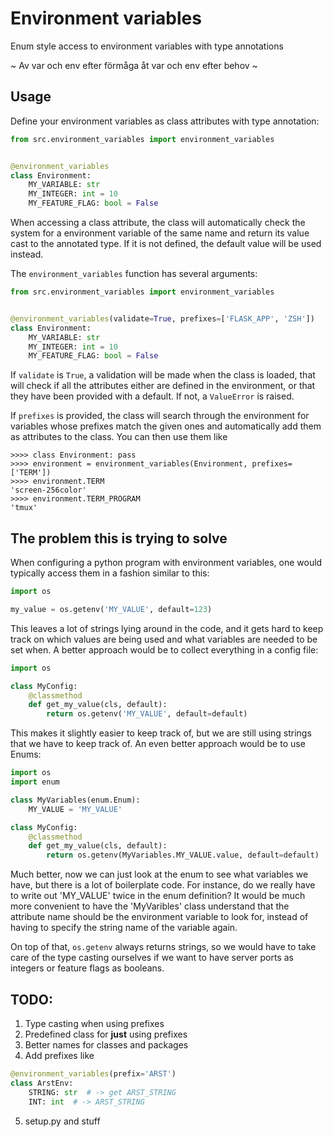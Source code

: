 # Environment variables

Enum style access to environment variables with type annotations

~ Av var och env efter förmåga
  åt var och env efter behov ~

## Usage

Define your environment variables as class attributes with type annotation:

```python
from src.environment_variables import environment_variables


@environment_variables
class Environment:
    MY_VARIABLE: str
    MY_INTEGER: int = 10
    MY_FEATURE_FLAG: bool = False
```

When accessing a class attribute, the class will automatically check
the system for a environment variable of the same name and return
its value cast to the annotated type. If it is not defined, the default
value will be used instead.

The `environment_variables` function has several arguments:

```python
from src.environment_variables import environment_variables


@environment_variables(validate=True, prefixes=['FLASK_APP', 'ZSH'])
class Environment:
    MY_VARIABLE: str
    MY_INTEGER: int = 10
    MY_FEATURE_FLAG: bool = False
```

If `validate` is `True`, a validation will be made when the class is
loaded, that will check if all the attributes either are defined in
the environment, or that they have been provided with a default. If
not, a `ValueError` is raised.

If `prefixes` is provided, the class will search through the environment
for variables whose prefixes match the given ones and automatically
add them as attributes to the class. You can then use them like

```shell
>>>> class Environment: pass
>>>> environment = environment_variables(Environment, prefixes=['TERM'])
>>>> environment.TERM
'screen-256color'
>>>> environment.TERM_PROGRAM
'tmux'
```


## The problem this is trying to solve

When configuring a python program with environment variables, one would 
typically access them in a fashion similar to this:

```python
import os

my_value = os.getenv('MY_VALUE', default=123)
```

This leaves a lot of strings lying around in the code, and it gets hard
to keep track on which values are being used and what variables are needed
to be set when. A better approach would be to collect everything in a 
config file:

```python
import os

class MyConfig:
    @classmethod
    def get_my_value(cls, default):
        return os.getenv('MY_VALUE', default=default)
```

This makes it slightly easier to keep track of, but we are still using
strings that we have to keep track of. An even better approach would 
be to use Enums:

```python
import os
import enum

class MyVariables(enum.Enum):
    MY_VALUE = 'MY_VALUE'

class MyConfig:
    @classmethod
    def get_my_value(cls, default):
        return os.getenv(MyVariables.MY_VALUE.value, default=default)
```

Much better, now we can just look at the enum to see what variables we have,
but there is a lot of boilerplate code. For instance, do we really have to 
write out 'MY_VALUE' twice in the enum definition? It would be much more 
convenient to have the 'MyVaribles' class understand that the attribute name 
should be the environment variable to look for, instead of having to specify
the string name of the variable again.

On top of that, `os.getenv` always returns strings, so we would have to
take care of the type casting ourselves if we want to have server ports
as integers or feature flags as booleans.

## TODO:

1) Type casting when using prefixes
2) Predefined class for __just__ using prefixes
3) Better names for classes and packages
4) Add prefixes like

```python
@environment_variables(prefix='ARST')
class ArstEnv:
    STRING: str  # -> get ARST_STRING
    INT: int  # -> ARST_STRING
```

5) setup.py and stuff
